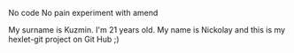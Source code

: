 No code No pain
experiment with amend

My surname is Kuzmin. I'm 21 years old.
My name is Nickolay and this is my hexlet-git project on Git Hub ;)
